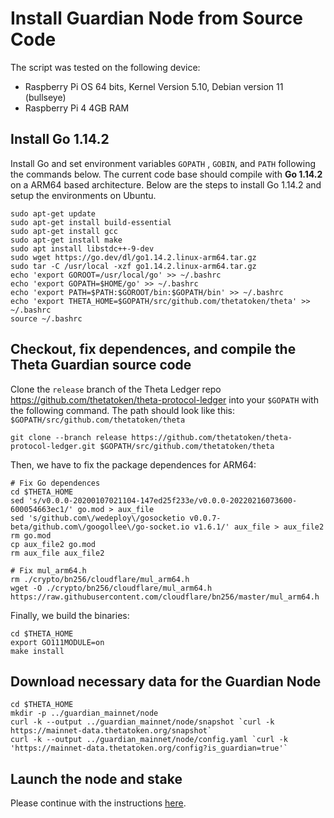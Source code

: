 # Install Guardian Node from Source Code

The script was tested on the following device:
* Raspberry Pi OS 64 bits, Kernel Version 5.10, Debian version 11 (bullseye)
* Raspberry Pi 4 4GB RAM

## Install Go 1.14.2

Install Go and set environment variables `GOPATH` , `GOBIN`, and `PATH` following the commands below. The current code base should compile with **Go 1.14.2** on a ARM64 based architecture. Below are the steps to install Go 1.14.2 and setup the environments on Ubuntu.

```
sudo apt-get update
sudo apt-get install build-essential
sudo apt-get install gcc
sudo apt-get install make
sudo apt install libstdc++-9-dev
sudo wget https://go.dev/dl/go1.14.2.linux-arm64.tar.gz
sudo tar -C /usr/local -xzf go1.14.2.linux-arm64.tar.gz
echo 'export GOROOT=/usr/local/go' >> ~/.bashrc
echo 'export GOPATH=$HOME/go' >> ~/.bashrc
echo 'export PATH=$PATH:$GOROOT/bin:$GOPATH/bin' >> ~/.bashrc
echo 'export THETA_HOME=$GOPATH/src/github.com/thetatoken/theta' >> ~/.bashrc
source ~/.bashrc
```

## Checkout, fix dependences, and compile the Theta Guardian source code

Clone the `release` branch of the Theta Ledger repo https://github.com/thetatoken/theta-protocol-ledger into your `$GOPATH` with the following command. The path should look like this: `$GOPATH/src/github.com/thetatoken/theta`

```
git clone --branch release https://github.com/thetatoken/theta-protocol-ledger.git $GOPATH/src/github.com/thetatoken/theta
```

Then, we have to fix the package dependences for ARM64:
```
# Fix Go dependences
cd $THETA_HOME
sed 's/v0.0.0-20200107021104-147ed25f233e/v0.0.0-20220216073600-600054663ec1/' go.mod > aux_file
sed 's/github.com\/wedeploy\/gosocketio v0.0.7-beta/github.com\/googollee\/go-socket.io v1.6.1/' aux_file > aux_file2
rm go.mod
cp aux_file2 go.mod
rm aux_file aux_file2

# Fix mul_arm64.h
rm ./crypto/bn256/cloudflare/mul_arm64.h
wget -O ./crypto/bn256/cloudflare/mul_arm64.h https://raw.githubusercontent.com/cloudflare/bn256/master/mul_arm64.h
```

Finally, we build the binaries:
```
cd $THETA_HOME
export GO111MODULE=on
make install
```

## Download necessary data for the Guardian Node

```
cd $THETA_HOME
mkdir -p ../guardian_mainnet/node
curl -k --output ../guardian_mainnet/node/snapshot `curl -k https://mainnet-data.thetatoken.org/snapshot`
curl -k --output ../guardian_mainnet/node/config.yaml `curl -k 'https://mainnet-data.thetatoken.org/config?is_guardian=true'`
```

## Launch the node and stake

Please continue with the instructions [here](./CLI.md#launch-the-guardian-node).


